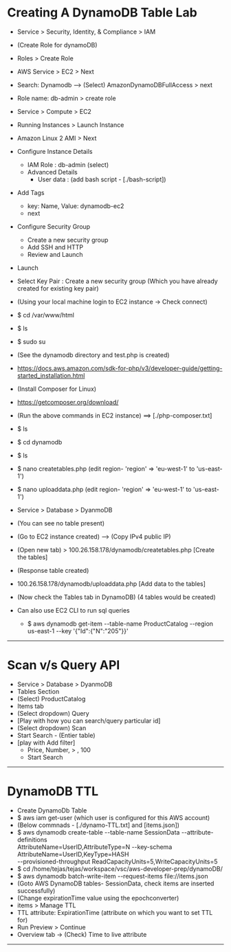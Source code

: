 # Creating A DynamoDB Table Lab

- Service > Security, Identity, & Compliance > IAM
- (Create Role for dynamoDB)
- Roles > Create Role
- AWS Service > EC2 > Next
- Search: Dynamodb --> (Select) AmazonDynamoDBFullAccess > next
- Role name: db-admin > create role
- Service > Compute > EC2
- Running Instances > Launch Instance
- Amazon Linux 2 AMI > Next
- Configure Instance Details
  - IAM Role : db-admin (select)
  - Advanced Details
    - User data : (add bash script - [./bash-script])
- Add Tags
  - key: Name, Value: dynamodb-ec2
  - next
- Configure Security Group
  - Create a new security group
  - Add SSH and HTTP
  - Review and Launch
- Launch
- Select Key Pair : Create a new security group (Which you have already created for existing key pair)
- (Using your local machine login to EC2 instance -> Check connect)
- \$ cd /var/www/html
- \$ ls
- \$ sudo su
- (See the dynamodb directory and test.php is created)
- https://docs.aws.amazon.com/sdk-for-php/v3/developer-guide/getting-started_installation.html
- (Install Composer for Linux)
- https://getcomposer.org/download/
- (Run the above commands in EC2 instance) ==> [./php-composer.txt]
- \$ ls
- \$ cd dynamodb
- \$ ls
- \$ nano createtables.php (edit region- 'region' => 'eu-west-1' to 'us-east-1')
- \$ nano uploaddata.php (edit region- 'region' => 'eu-west-1' to 'us-east-1')
- Service > Database > DyanmoDB
- (You can see no table present)
- (Go to EC2 instance created) --> (Copy IPv4 public IP)
- (Open new tab) > 100.26.158.178/dynamodb/createtables.php [Create the tables]
- (Response table created)
- 100.26.158.178/dynamodb/uploaddata.php [Add data to the tables]
- (Now check the Tables tab in DynamoDB) (4 tables would be created)

- Can also use EC2 CLI to run sql queries
  - \$ aws dynamodb get-item --table-name ProductCatalog --region us-east-1 --key '{"Id":{"N":"205"}}'

---

# Scan v/s Query API

- Service > Database > DyanmoDB
- Tables Section
- (Select) ProductCatalog
- Items tab
- (Select dropdown) Query
- [Play with how you can search/query particular id]
- (Select dropdown) Scan
- Start Search - (Entier table)
- [play with Add filter]
  - Price, Number, > , 100
  - Start Search

---

# DynamoDB TTL

- Create DynamoDb Table
- \$ aws iam get-user (which user is configured for this AWS account)
- (Below commnads - [./dynamo-TTL.txt] and [items.json])
- \$ aws dynamodb create-table --table-name SessionData --attribute-definitions \
  AttributeName=UserID,AttributeType=N --key-schema \
  AttributeName=UserID,KeyType=HASH \
  --provisioned-throughput ReadCapacityUnits=5,WriteCapacityUnits=5
- \$ cd /home/tejas/tejas/workspace/vsc/aws-developer-prep/dynamoDB/
- \$ aws dynamodb batch-write-item --request-items file://items.json
- (Goto AWS DynamoDB tables- SessionData, check items are inserted successfully)
- (Change expirationTime value using the epochconverter)
- items > Manage TTL
- TTL attribute: ExpirationTime (attribute on which you want to set TTL for)
- Run Preview > Continue
- Overview tab -> (Check) Time to live attribute

---
